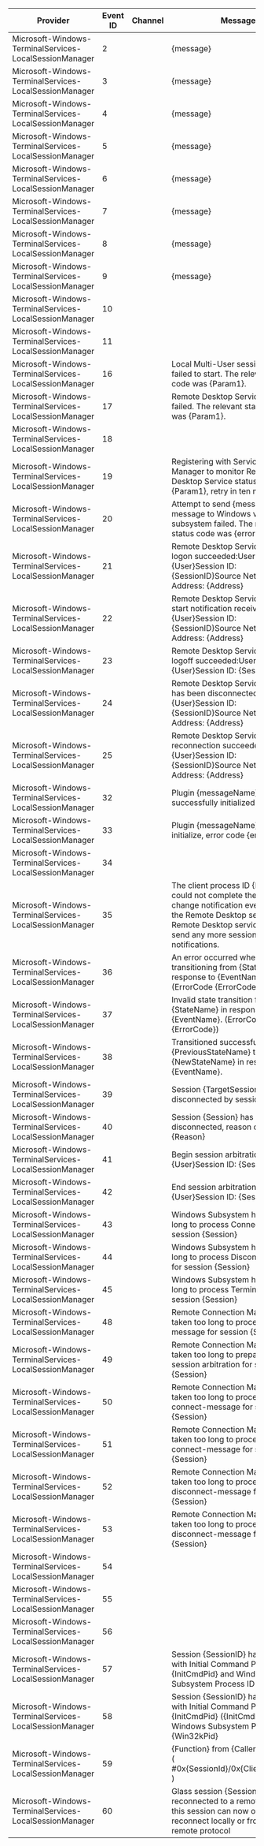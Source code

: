 Provider                                                |  Event ID  |  Channel  |  Message
--------------------------------------------------------|------------|-----------|-------------------------------------------------------------------------------------------------------------------------------------------------------------------------------------------------------------
Microsoft-Windows-TerminalServices-LocalSessionManager  |  2         |           |  {message}
Microsoft-Windows-TerminalServices-LocalSessionManager  |  3         |           |  {message}
Microsoft-Windows-TerminalServices-LocalSessionManager  |  4         |           |  {message}
Microsoft-Windows-TerminalServices-LocalSessionManager  |  5         |           |  {message}
Microsoft-Windows-TerminalServices-LocalSessionManager  |  6         |           |  {message}
Microsoft-Windows-TerminalServices-LocalSessionManager  |  7         |           |  {message}
Microsoft-Windows-TerminalServices-LocalSessionManager  |  8         |           |  {message}
Microsoft-Windows-TerminalServices-LocalSessionManager  |  9         |           |  {message}
Microsoft-Windows-TerminalServices-LocalSessionManager  |  10        |           |
Microsoft-Windows-TerminalServices-LocalSessionManager  |  11        |           |
Microsoft-Windows-TerminalServices-LocalSessionManager  |  16        |           |  Local Multi-User session manager failed to start. The relevant status code was {Param1}.
Microsoft-Windows-TerminalServices-LocalSessionManager  |  17        |           |  Remote Desktop Service start failed. The relevant status code was {Param1}.
Microsoft-Windows-TerminalServices-LocalSessionManager  |  18        |           |
Microsoft-Windows-TerminalServices-LocalSessionManager  |  19        |           |  Registering with Service Control Manager to monitor Remote Desktop Service status failed with {Param1}, retry in ten minutes.
Microsoft-Windows-TerminalServices-LocalSessionManager  |  20        |           |  Attempt to send {messageName} message to Windows video subsystem failed. The relevant status code was {errorCode}.
Microsoft-Windows-TerminalServices-LocalSessionManager  |  21        |           |  Remote Desktop Services: Session logon succeeded:User: {User}Session ID: {SessionID}Source Network Address: {Address}
Microsoft-Windows-TerminalServices-LocalSessionManager  |  22        |           |  Remote Desktop Services: Shell start notification received:User: {User}Session ID: {SessionID}Source Network Address: {Address}
Microsoft-Windows-TerminalServices-LocalSessionManager  |  23        |           |  Remote Desktop Services: Session logoff succeeded:User: {User}Session ID: {SessionID}
Microsoft-Windows-TerminalServices-LocalSessionManager  |  24        |           |  Remote Desktop Services: Session has been disconnected:User: {User}Session ID: {SessionID}Source Network Address: {Address}
Microsoft-Windows-TerminalServices-LocalSessionManager  |  25        |           |  Remote Desktop Services: Session reconnection succeeded:User: {User}Session ID: {SessionID}Source Network Address: {Address}
Microsoft-Windows-TerminalServices-LocalSessionManager  |  32        |           |  Plugin {messageName} has been successfully initialized
Microsoft-Windows-TerminalServices-LocalSessionManager  |  33        |           |  Plugin {messageName} failed to initialize, error code {errorCode}
Microsoft-Windows-TerminalServices-LocalSessionManager  |  34        |           |
Microsoft-Windows-TerminalServices-LocalSessionManager  |  35        |           |  The client process ID {Param1} could not complete the session change notification event sent by the Remote Desktop service. The Remote Desktop service will not send any more session change notifications.
Microsoft-Windows-TerminalServices-LocalSessionManager  |  36        |           |  An error occurred when transitioning from {StateName} in response to {EventName}. (ErrorCode {ErrorCode})
Microsoft-Windows-TerminalServices-LocalSessionManager  |  37        |           |  Invalid state transition from {StateName} in response to {EventName}. (ErrorCode {ErrorCode})
Microsoft-Windows-TerminalServices-LocalSessionManager  |  38        |           |  Transitioned successfully from {PreviousStateName} to {NewStateName} in response to {EventName}.
Microsoft-Windows-TerminalServices-LocalSessionManager  |  39        |           |  Session {TargetSession} has been disconnected by session {Source}
Microsoft-Windows-TerminalServices-LocalSessionManager  |  40        |           |  Session {Session} has been disconnected, reason code {Reason}
Microsoft-Windows-TerminalServices-LocalSessionManager  |  41        |           |  Begin session arbitration:User: {User}Session ID: {SessionID}
Microsoft-Windows-TerminalServices-LocalSessionManager  |  42        |           |  End session arbitration:User: {User}Session ID: {SessionID}
Microsoft-Windows-TerminalServices-LocalSessionManager  |  43        |           |  Windows Subsystem has taken too long to process Connect event for session {Session}
Microsoft-Windows-TerminalServices-LocalSessionManager  |  44        |           |  Windows Subsystem has taken too long to process Disconnect event for session {Session}
Microsoft-Windows-TerminalServices-LocalSessionManager  |  45        |           |  Windows Subsystem has taken too long to process Terminate event for session {Session}
Microsoft-Windows-TerminalServices-LocalSessionManager  |  48        |           |  Remote Connection Manager has taken too long to process logon message for session {Session}
Microsoft-Windows-TerminalServices-LocalSessionManager  |  49        |           |  Remote Connection Manager has taken too long to prepare for session arbitration for session {Session}
Microsoft-Windows-TerminalServices-LocalSessionManager  |  50        |           |  Remote Connection Manager has taken too long to process begin-connect-message for session {Session}
Microsoft-Windows-TerminalServices-LocalSessionManager  |  51        |           |  Remote Connection Manager has taken too long to process end-connect-message for session {Session}
Microsoft-Windows-TerminalServices-LocalSessionManager  |  52        |           |  Remote Connection Manager has taken too long to process begin-disconnect-message for session {Session}
Microsoft-Windows-TerminalServices-LocalSessionManager  |  53        |           |  Remote Connection Manager has taken too long to process end-disconnect-message for session {Session}
Microsoft-Windows-TerminalServices-LocalSessionManager  |  54        |           |
Microsoft-Windows-TerminalServices-LocalSessionManager  |  55        |           |
Microsoft-Windows-TerminalServices-LocalSessionManager  |  56        |           |
Microsoft-Windows-TerminalServices-LocalSessionManager  |  57        |           |  Session {SessionID} has started with Initial Command Process ID {InitCmdPid} and Windows Subsystem Process ID {Win32kPid}
Microsoft-Windows-TerminalServices-LocalSessionManager  |  58        |           |  Session {SessionID} has started with Initial Command Process ID {InitCmdPid} ({InitCmdName}) and Windows Subsystem Process ID {Win32kPid}
Microsoft-Windows-TerminalServices-LocalSessionManager  |  59        |           |  {Function} from {CallerImageName}( #0x{SessionId}/0x{ClientProcessId} )
Microsoft-Windows-TerminalServices-LocalSessionManager  |  60        |           |  Glass session {SessionID} has been reconnected to a remote protocol, this session can now only be reconnect locally or from same remote protocol